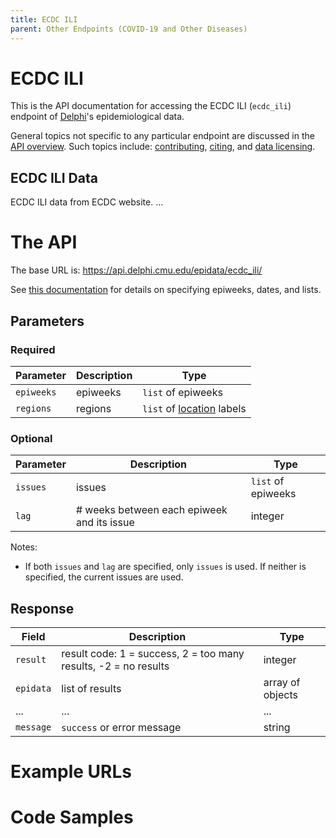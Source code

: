 ```yaml
---
title: ECDC ILI
parent: Other Endpoints (COVID-19 and Other Diseases)
---
```


# ECDC ILI

This is the API documentation for accessing the ECDC ILI (`ecdc_ili`) endpoint
of [Delphi](https://delphi.cmu.edu/)'s epidemiological data.

General topics not specific to any particular endpoint are discussed in the
[API overview](README.md). Such topics include:
[contributing](README.md#contributing), [citing](README.md#citing), and
[data licensing](README.md#data-licensing).

## ECDC ILI Data

ECDC ILI data from ECDC website. ... <!-- TODO -->

# The API

The base URL is: https://api.delphi.cmu.edu/epidata/ecdc_ili/

See [this documentation](README.md) for details on specifying epiweeks, dates, and lists.

## Parameters

### Required

| Parameter  | Description | Type                                                                                                        |
|------------|-------------|-------------------------------------------------------------------------------------------------------------|
| `epiweeks` | epiweeks    | `list` of epiweeks                                                                                          |
| `regions`  | regions     | `list` of [location](https://github.com/cmu-delphi/delphi-epidata/blob/main/labels/ecdc_regions.txt) labels |

### Optional

| Parameter | Description                                | Type               |
|-----------|--------------------------------------------|--------------------|
| `issues`  | issues                                     | `list` of epiweeks |
| `lag`     | # weeks between each epiweek and its issue | integer            |

Notes:
- If both `issues` and `lag` are specified, only `issues` is used.
If neither is specified, the current issues are used.

## Response

| Field     | Description                                                     | Type             |
|-----------|-----------------------------------------------------------------|------------------|
| `result`  | result code: 1 = success, 2 = too many results, -2 = no results | integer          |
| `epidata` | list of results                                                 | array of objects |
| ...       | ...                                                             | ...              | <!-- TODO -->
| `message` | `success` or error message                                      | string           |

# Example URLs

<!-- TODO: fix -->

# Code Samples

<!-- TODO: fix -->
